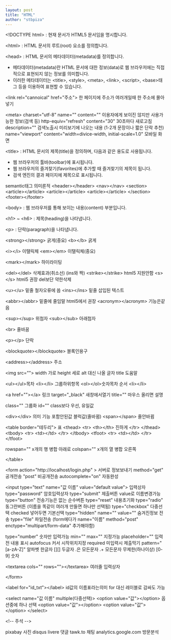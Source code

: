 ```yaml
---
layout: post
title: "HTML"
author: "stbpiza"
---
```

&#60;!DOCTYPE html&#62; : 현재 문서가 HTML5 문서임을 명시합니다.

&#60;html&#62; : HTML 문서의 루트(root) 요소를 정의합니다.

&#60;head&#62; : HTML 문서의 메타데이터(metadata)를 정의합니다.

- 메타데이터(metadata)란 HTML 문서에 대한 정보(data)로 웹 브라우저에는 직접적으로 표현되지 않는 정보를 의미합니다.
- 이러한 메타데이터는 &#60;title&#62;, &#60;style&#62;, &#60;meta&#62;, &#60;link&#62;, &#60;script&#62;, &#60;base&#62;태그 등을 이용하여 표현할 수 있습니다.

&#60;link rel="cannoical" href="주소"&#62; 한 페이지에 주소가 여러개일때 한 주소에 몰아넣기

&#60;meta&#62;
 charset="utf-8"
 name="" content="" 이용자에게 보이진 않지만 사용가능한 정보(검색 등)
 http-equiv="refresh" content="30" 30초마다 새로고침
 description="" 검색노출시 미리보기에 나오는 내용 (1-2개 문장이나 짧은 단락 추천)
 name="viewport" content="width=divice-width, initial-scale=1.0" 모바일 화면

&#60;title&#62; : HTML 문서의 제목(title)을 정의하며, 다음과 같은 용도로 사용됩니다.

- 웹 브라우저의 툴바(toolbar)에 표시됩니다.
- 웹 브라우저의 즐겨찾기(favorites)에 추가할 때 즐겨찾기의 제목이 됩니다.
- 검색 엔진의 결과 페이지에 제목으로 표시됩니다.

semantic태그 의미론적
&#60;header&#62;&#60;/header&#62; 
&#60;nav&#62;&#60;/nav&#62;
&#60;section&#62;
  &#60;article&#62;&#60;/article&#62;
  &#60;article&#62;&#60;/article&#62;
  &#60;article&#62;&#60;/article&#62;
&#60;/section&#62;
&#60;footer&#62;&#60;/footer&#62; 


&#60;body&#62; : 웹 브라우저를 통해 보이는 내용(content) 부분입니다.

&#60;h1&#62; ~ &#60;h6&#62; : 제목(heading)을 나타냅니다.

&#60;p&#62; : 단락(paragraph)을 나타냅니다.

&#60;strong&#62;&#60;/strong&#62; 굵게(중요)
&#60;b&#62;&#60;/b&#62; 굵게

&#60;i&#62;&#60;/i&#62; 이탤릭체
&#60;em&#62;&#60;/em&#62; 이탤릭체(중요)

&#60;mark&#62;&#60;/mark&#62; 하이라이팅

&#60;del&#62;&#60;/del&#62; 삭제효과(취소선) (ins와 짝)
&#60;strike&#62;&#60;/strike&#62; html5 지원안함
&#60;s&#62;&#60;/s&#62; html5 권장 del보단 약한삭제

&#60;u&#62;&#60;/u&#62; 밑줄 철자오류에 씀
&#60;ins&#62;&#60;/ins&#62; 밑줄 삽입된 텍스트

&#60;abbr&#62;&#60;/abbr&#62; 밑줄에 줄임말 html5에서 권장
&#60;acronym&#62;&#60;/acronym&#62; 기능은같음

&#60;sup&#62;&#60;/sup&#62; 위첨자
&#60;sub&#62;&#60;/sub&#62; 아래첨자

&#60;br&#62; 줄바꿈

&#60;p&#62;&#60;/p&#62; 단락

&#60;blockquote&#62;&#60;/blockquote&#62; 블록인용구

&#60;address&#62;&#60;/address&#62; 주소

&#60;img src=""&#62;
width 가로
height 세로
alt 대신 나올 글자
title 도움말

&#60;ul&#62;&#60;/ul&#62;목차
  &#60;li&#62;&#60;/li&#62; 그룹하위항목
&#60;ol&#62;&#60;/ol&#62;숫자목차 순서
  &#60;li&#62;&#60;/li&#62;

&#60;a href=""&#62;&#60;/a&#62; 링크
target="_black" 새창에서열기
title="" 마우스 올리면 설명

class="" 그룹화
id="" class보다 우선, 유일값

&#60;div&#62;&#60;/div&#62;       의미 기능 포함안된값 블럭값(줄바뀜)
&#60;span&#62;&#60;/span&#62;   줄안바뀜

&#60;table border="테두리"&#62;   표
  &#60;thead&#62;
    &#60;tr&#62;
      &#60;th&#62;&#60;/th&#62; 진하게
    &#60;/tr&#62;
  &#60;/thead&#62;
  &#60;tbody&#62;
    &#60;tr&#62;
      &#60;td&#62;&#60;/td&#62;
    &#60;/tr&#62;
  &#60;/tbody&#62;
  &#60;tfoot&#62;
    &#60;tr&#62;
      &#60;td&#62;&#60;/td&#62;
    &#60;/tr&#62;
  &#60;/tfoot&#62;

rowspan="" x개의 행 병합 아래로
colspan="" x개의 열 병합 오른쪽

&#60;/table&#62;

&#60;form action="http://localhost/login.php" &#62; 서버로 정보보내기
  method="get" 공개전송 "post" 비공개전송
  autocomplete="on" 자동완성

  &#60;input type="text" name="값 이름" value="default value"&#62; 입력상자
  type="password" 암호입력상자
  type="submit" 제출버튼 value로 이름변경가능
  type="button" 전송기능은 없는 순수버튼
  type="reset" 내용초기화
  type="radio" 동그란버튼 (이름을 똑같이 여러개 만들면 하나만 선택됨)
  type="checkbox" 다중선택
  checked 넣어두면 기본선택
  type="hidden" name="" value="" 숨겨진정보 전송
  type="file" 파일전송 (form에다가 name="이름" method="post" enctype="multipart/form-data" 추가해야함)

  type="number" 숫자만 입력가능 min="" max="" 지정가능
  placeholder="" 입력전 내용 표시
  autofocus 커서 시작위치지정
  required 미입력시 제출막기
  pattern="[a-zA-Z]" 알파벳 한글자 [][] 두글자 .은 모든문자 .+ 모든문자 무제한(하나이상) [0-9] 숫자

  &#60;textarea cols="" rows=""&#62;&#60;/textarea&#62; 여러줄 입력상자

&#60;/form&#62;



&#60;label for="id_txt"&#62;&#60;/label&#62; id값의 이름표라는의미
for 대신 레이블로 감싸도 가능



&#60;select name="값 이름" multiple(다중선택)&#62;
  &#60;option value="값"&#62;&#60;/option&#62; 옵션중에 하나 선택
  &#60;option value="값"&#62;&#60;/option&#62;
  &#60;option value="값"&#62;&#60;/option&#62;
&#60;/select&#62;





&#60;!-&#45;  주석
-&#45;&#62;

pixabay 사진
disqus livere 댓글
tawk.to 채팅
analytics.google.com 방문분석
